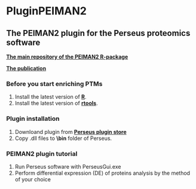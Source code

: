 # PluginPEIMAN2
## The PEIMAN2 plugin for the Perseus proteomics software

[__**The main repository of the PEIMAN2 R-package**__](https://github.com/pnickchi/PEIMAN2)

[__**The publication**__](https://www.biorxiv.org/content/10.1101/2022.11.09.515610v2)

### Before you start enriching PTMs

1. Install the latest version of [**R**](https://cloud.r-project.org/).
2. Install the latest version of [**rtools**](https://cran.r-project.org/bin/windows/Rtools/).

### Plugin installation

1. Downloand plugin from [**Perseus plugin store**](https://www.maxquant.org/perseus_plugins/)
2. Copy .dll files to **\bin** folder of Perseus.

### PEIMAN2 plugin tutorial

1. Run Perseus software with PerseusGui.exe
2. Perform differential expression (DE) of proteins analysis by the method of your choice
